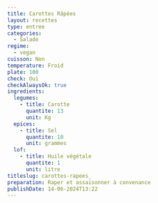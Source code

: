 ```yaml
---
title: Carottes Râpées
layout: recettes
type: entree
categories:
  - Salade
regime:
  - vegan
cuisson: Non
temperature: Froid
plate: 100
check: Oui
checkAlwaysOk: true
ingredients:
  legumes:
    - title: Carotte
      quantite: 13
      unit: Kg
  epices:
    - title: Sel
      quantite: 10
      unit: grammes
  lof:
    - title: Huile végétale
      quantite: 1
      unit: litre
titleslug: carottes-rapees_
preparation: Raper et assaisonner à convenance
publishDate: 14-06-2024T13:22
---
```

